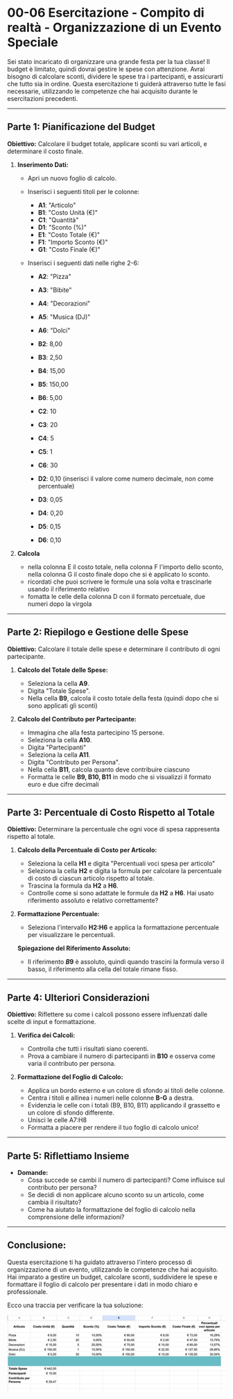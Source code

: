# 00-06 Esercitazione - Compito di realtà - Organizzazione di un Evento Speciale

Sei stato incaricato di organizzare una grande festa per la tua classe! Il budget è limitato, quindi dovrai gestire le spese con attenzione. Avrai bisogno di calcolare sconti, dividere le spese tra i partecipanti, e assicurarti che tutto sia in ordine. Questa esercitazione ti guiderà attraverso tutte le fasi necessarie, utilizzando le competenze che hai acquisito durante le esercitazioni precedenti.

---

## **Parte 1: Pianificazione del Budget**

**Obiettivo:** Calcolare il budget totale, applicare sconti su vari articoli, e determinare il costo finale.

1. **Inserimento Dati:**
   - Apri un nuovo foglio di calcolo.
   - Inserisci i seguenti titoli per le colonne:
     - **A1**: "Articolo"
     - **B1**: "Costo Unità (€)"
     - **C1**: "Quantità"
     - **D1**: "Sconto (%)"
     - **E1**: "Costo Totale (€)"
     - **F1**: "Importo Sconto (€)"
     - **G1**: "Costo Finale (€)"

   - Inserisci i seguenti dati nelle righe 2-6:
     - **A2**: "Pizza"
     - **A3**: "Bibite"
     - **A4**: "Decorazioni"
     - **A5**: "Musica (DJ)"
     - **A6**: "Dolci"

     - **B2**: 8,00
     - **B3**: 2,50
     - **B4**: 15,00
     - **B5**: 150,00
     - **B6**: 5,00

     - **C2**: 10
     - **C3**: 20
     - **C4**: 5
     - **C5**: 1
     - **C6**: 30

     - **D2**: 0,10 (inserisci il valore come numero decimale, non come percentuale)
     - **D3**: 0,05
     - **D4**: 0,20
     - **D5**: 0,15
     - **D6**: 0,10

2. **Calcola**

   - nella colonna E il costo totale, nella colonna F l'importo dello sconto, nella colonna G il costo finale dopo che si è applicato lo sconto.
   - ricordati che puoi scrivere le formule una sola volta e trascinarle usando il riferimento relativo
   - fomatta le celle della colonna D con il formato percetuale, due numeri dopo la virgola

---

## **Parte 2: Riepilogo e Gestione delle Spese**

**Obiettivo:** Calcolare il totale delle spese e determinare il contributo di ogni partecipante.

1. **Calcolo del Totale delle Spese:**
   - Seleziona la cella **A9**.
   - Digita "Totale Spese".
   - Nella cella **B9**, calcola il costo totale della festa (quindi dopo che si sono applicati gli sconti)

2. **Calcolo del Contributo per Partecipante:**
   - Immagina che alla festa partecipino 15 persone.
   - Seleziona la cella **A10**.
   - Digita "Partecipanti"
   - Seleziona la cella **A11**.
   - Digita "Contributo per Persona".
   - Nella cella **B11**, calcola quanto deve contribuire ciascuno
   - Formatta le celle  **B9, B10, B11** in modo che si visualizzi il formato euro e due cifre decimali

---

## **Parte 3: Percentuale di Costo Rispetto al Totale**

**Obiettivo:** Determinare la percentuale che ogni voce di spesa rappresenta rispetto al totale.

1. **Calcolo della Percentuale di Costo per Articolo:**
   - Seleziona la cella **H1** e digita "Percentuali voci spesa per articolo"
   - Seleziona la cella **H2** e digita la formula per calcolare la percentuale di costo di ciascun articolo rispetto al totale.
   - Trascina la formula da **H2** a **H6**.
   - Controlle come si sono adattate le formule da **H2** a **H6**. Hai usato riferimento assoluto e relativo correttamente?

2. **Formattazione Percentuale:**
   - Seleziona l'intervallo **H2:H6** e applica la formattazione percentuale per visualizzare le percentuali.

   **Spiegazione del Riferimento Assoluto:**
   - Il riferimento **$B$9** è assoluto, quindi quando trascini la formula verso il basso, il riferimento alla cella del totale rimane fisso.

---

## **Parte 4: Ulteriori Considerazioni**

**Obiettivo:** Riflettere su come i calcoli possono essere influenzati dalle scelte di input e formattazione.

1. **Verifica dei Calcoli:** 
   - Controlla che tutti i risultati siano coerenti.
   - Prova a cambiare il numero di partecipanti in **B10** e osserva come varia il contributo per persona.

2. **Formattazione del Foglio di Calcolo:**
   - Applica un bordo esterno e un colore di sfondo ai titoli delle colonne.
   - Centra i titoli e allinea i numeri nelle colonne **B-G** a destra.
   - Evidenzia le celle con i totali (B9, B10, B11) applicando il grassetto e un colore di sfondo differente.
   - Unisci le celle A7:H8
   - Formatta a piacere per rendere il tuo foglio di calcolo unico!

---

## **Parte 5: Riflettiamo Insieme**

- **Domande:** 
  - Cosa succede se cambi il numero di partecipanti? Come influisce sul contributo per persona?
  - Se decidi di non applicare alcuno sconto su un articolo, come cambia il risultato?
  - Come ha aiutato la formattazione del foglio di calcolo nella comprensione delle informazioni?

---

## **Conclusione:**
Questa esercitazione ti ha guidato attraverso l'intero processo di organizzazione di un evento, utilizzando le competenze che hai acquisito. Hai imparato a gestire un budget, calcolare sconti, suddividere le spese e formattare il foglio di calcolo per presentare i dati in modo chiaro e professionale. 

Ecco una traccia per verificare la tua soluzione:

![Immagine traccia per verificare uso corretto delle formule](_img/00-06_sol.png)